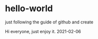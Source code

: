 # hello-world
just following the guide of github and create 

Hi everyone, just enjoy it. 2021-02-06
